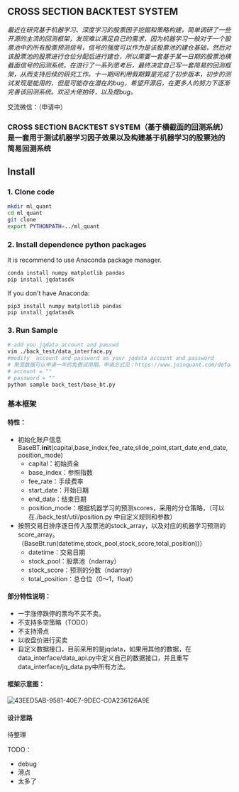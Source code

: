 ## CROSS SECTION BACKTEST SYSTEM

*最近在研究基于机器学习、深度学习的股票因子挖掘和策略构建，简单调研了一些开源的主流的回测框架，发现难以满足自己的需求，因为机器学习一般对于一个股票池中的所有股票预测信号，信号的强度可以作为是该股票池的建仓基础，然后对该股票池的股票进行仓位分配后进行建仓，所以需要一套基于某一日期的股票池横截面信号的回测系统，在进行了一系列思考后，最终决定自己写一套简易的回测框架，从而支持后续的研究工作。十一期间利用假期算是完成了初步版本，初步的测试发现是能用的，但是可能存在潜在的bug，希望开源后，在更多人的努力下逐渐完善该回测系统。欢迎大佬拍砖，以及提bug。*

交流微信：（申请中）

### CROSS SECTION BACKTEST SYSTEM（基于横截面的回测系统）是一套用于测试机器学习因子效果以及构建基于机器学习的股票池的简易回测系统

## Install

### 1. Clone code
```bash
mkdir ml_quant
cd ml_quant
git clone 
export PYTHONPATH=../ml_quant
```

### 2. Install dependence python packages

It is recommend to use Anaconda package manager.

```bash
conda install numpy matplotlib pandas 
pip install jqdatasdk
```

If you don't have Anaconda:

```
pip3 install numpy matplotlib pandas 
pip install jqdatasdk
```

### 3. Run Sample

```bash
# add you jqdata account and passwd
vim ./back_test/data_interface.py
#modify  account and password as your jqdata account and password
# 聚宽数据可以申请一年的免费试用期。申请方式见：https://www.joinquant.com/default/index/sdk
# account = ""
# password = ""
python sample back_test/base_bt.py
```



### 基本框架

#### 特性：

- 初始化账户信息BaseBT.__init__(capital,base_index,fee_rate,slide_point,start_date,end_date,position_mode)
  - capital：初始资金
  - base_index：参照指数
  - fee_rate：手续费率
  - start_date：开始日期
  - end_date：结束日期
  - position_mode：根据机器学习的预测scores，采用的分仓策略，（可以在./back_test/util/position.py 中自定义规则和参数）
- 按照交易日排序逐日传入股票池的stock_array，以及对应的机器学习预测的score_array。（BaseBt.run(datetime,stock_pool,stock_score,total_position))）
  - datetime：交易日期
  - stock_pool：股票池（ndarray）
  - stock_score：预测的分数（ndarray）
  - total_position：总仓位（0～1，float）

#### 部分特性说明：

- 一字涨停跌停的票均不买不卖。
- 不支持多空策略（TODO）
- 不支持滑点
- 以收盘价进行买卖
- 自定义数据接口，目前采用的是jqdata，如果用其他的数据，在data_interface/data_api.py中定义自己的数据接口，并且重写data_interface/jq_data.py中所有方法。

#### 框架示意图：

![43EED5AB-9581-40E7-9DEC-C0A236126A9E](/Users/sumnap/Desktop/43EED5AB-9581-40E7-9DEC-C0A236126A9E.png)

#### 设计思路

待整理



TODO：

- debug
- 滑点
- 太多了
